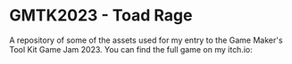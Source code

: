 # GMTK2023 - Toad Rage

A repository of some of the assets used for my entry to the Game Maker's Tool Kit Game Jam 2023.
You can find the full game on my itch.io:
